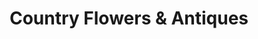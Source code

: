 ---
title: "Country Flowers & Antiques"
url: /escondido/country-flowers-und-antiques/
shop: Blumen
---